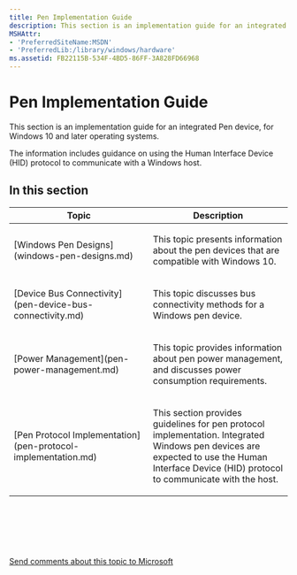 ```yaml
---
title: Pen Implementation Guide
description: This section is an implementation guide for an integrated Pen device, for Windows 10 and later operating systems.
MSHAttr:
- 'PreferredSiteName:MSDN'
- 'PreferredLib:/library/windows/hardware'
ms.assetid: FB22115B-534F-4BD5-86FF-3A828FD66968
---
```


# Pen Implementation Guide


This section is an implementation guide for an integrated Pen device, for Windows 10 and later operating systems.

The information includes guidance on using the Human Interface Device (HID) protocol to communicate with a Windows host.

## In this section


<table>
<colgroup>
<col width="50%" />
<col width="50%" />
</colgroup>
<thead>
<tr class="header">
<th>Topic</th>
<th>Description</th>
</tr>
</thead>
<tbody>
<tr class="odd">
<td><p>[Windows Pen Designs](windows-pen-designs.md)</p></td>
<td><p>This topic presents information about the pen devices that are compatible with Windows 10.</p></td>
</tr>
<tr class="even">
<td><p>[Device Bus Connectivity](pen-device-bus-connectivity.md)</p></td>
<td><p>This topic discusses bus connectivity methods for a Windows pen device.</p></td>
</tr>
<tr class="odd">
<td><p>[Power Management](pen-power-management.md)</p></td>
<td><p>This topic provides information about pen power management, and discusses power consumption requirements.</p></td>
</tr>
<tr class="even">
<td><p>[Pen Protocol Implementation](pen-protocol-implementation.md)</p></td>
<td><p>This section provides guidelines for pen protocol implementation. Integrated Windows pen devices are expected to use the Human Interface Device (HID) protocol to communicate with the host.</p></td>
</tr>
</tbody>
</table>

 

 

 

[Send comments about this topic to Microsoft](mailto:wsddocfb@microsoft.com?subject=Documentation%20feedback%20%5Bp_WEG_Hardware\p_weg_hardware%5D:%20Pen%20Implementation%20Guide%20%20RELEASE:%20%285/9/2016%29&body=%0A%0APRIVACY%20STATEMENT%0A%0AWe%20use%20your%20feedback%20to%20improve%20the%20documentation.%20We%20don't%20use%20your%20email%20address%20for%20any%20other%20purpose,%20and%20we'll%20remove%20your%20email%20address%20from%20our%20system%20after%20the%20issue%20that%20you're%20reporting%20is%20fixed.%20While%20we're%20working%20to%20fix%20this%20issue,%20we%20might%20send%20you%20an%20email%20message%20to%20ask%20for%20more%20info.%20Later,%20we%20might%20also%20send%20you%20an%20email%20message%20to%20let%20you%20know%20that%20we've%20addressed%20your%20feedback.%0A%0AFor%20more%20info%20about%20Microsoft's%20privacy%20policy,%20see%20http://privacy.microsoft.com/default.aspx. "Send comments about this topic to Microsoft")




